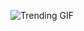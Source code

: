 ![Trending GIF](https://media2.giphy.com/media/v1.Y2lkPThiYjIxNzcycjQxaWJuYmhvbG5hcGFkOWhuNTdieTRiY2h5MzJhM2U0NTMzbGdpdyZlcD12MV9naWZzX3NlYXJjaCZjdD1n/GfLyPobJEnWDBJOhye/giphy.gif)
